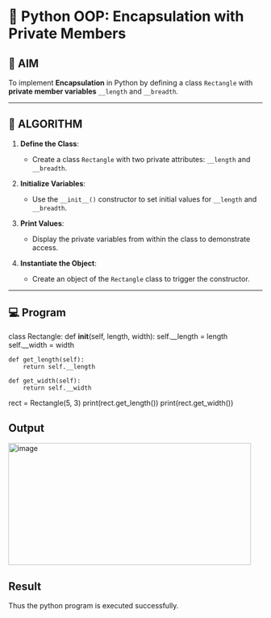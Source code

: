 # 🐍 Python OOP: Encapsulation with Private Members

## 🎯 AIM

To implement **Encapsulation** in Python by defining a class `Rectangle` with **private member variables** `__length` and `__breadth`.

---

## 🧠 ALGORITHM

1. **Define the Class**:
   - Create a class `Rectangle` with two private attributes: `__length` and `__breadth`.

2. **Initialize Variables**:
   - Use the `__init__()` constructor to set initial values for `__length` and `__breadth`.

3. **Print Values**:
   - Display the private variables from within the class to demonstrate access.

4. **Instantiate the Object**:
   - Create an object of the `Rectangle` class to trigger the constructor.

---

## 💻 Program
class Rectangle:
    def __init__(self, length, width):
        self.__length = length
        self.__width = width

    def get_length(self):
        return self.__length

    def get_width(self):
        return self.__width

rect = Rectangle(5, 3)
print(rect.get_length())
print(rect.get_width())

## Output
<img width="481" height="242" alt="image" src="https://github.com/user-attachments/assets/f485d0d4-750a-46e5-8c0f-a6676664d7bb" />

## Result
Thus the python program is executed successfully.
